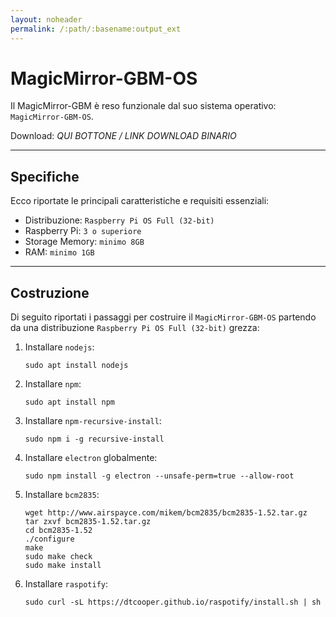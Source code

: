```yaml
---
layout: noheader
permalink: /:path/:basename:output_ext
---
```


# MagicMirror-GBM-OS

Il MagicMirror-GBM è reso funzionale dal suo sistema operativo: `MagicMirror-GBM-OS`.

Download: _QUI BOTTONE / LINK DOWNLOAD BINARIO_

---

## Specifiche

Ecco riportate le principali caratteristiche e requisiti essenziali:

- Distribuzione: `Raspberry Pi OS Full (32-bit)`
- Raspberry Pi: `3 o superiore`
- Storage Memory: `minimo 8GB`
- RAM: `minimo 1GB`

---

## Costruzione

Di seguito riportati i passaggi per costruire il `MagicMirror-GBM-OS` partendo da una distribuzione `Raspberry Pi OS Full (32-bit)` grezza:

1. Installare `nodejs`:

    ```shell
    sudo apt install nodejs
    ```

2. Installare `npm`:

    ```shell
    sudo apt install npm
    ```

3. Installare `npm-recursive-install`:

    ```shell
    sudo npm i -g recursive-install
    ```

4. Installare `electron` globalmente:

    ```shell
    sudo npm install -g electron --unsafe-perm=true --allow-root
    ```

5. Installare `bcm2835`:

    ```shell
    wget http://www.airspayce.com/mikem/bcm2835/bcm2835-1.52.tar.gz
    tar zxvf bcm2835-1.52.tar.gz
    cd bcm2835-1.52
    ./configure
    make
    sudo make check
    sudo make install
    ```

6. Installare `raspotify`:

    ```shell
    sudo curl -sL https://dtcooper.github.io/raspotify/install.sh | sh
    ```
